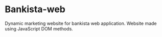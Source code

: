 # Bankista-web
Dynamic marketing website for bankista web application. Website made using JavaScript DOM methods.
